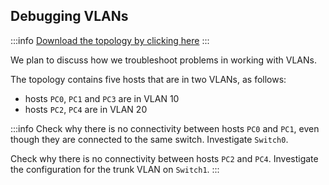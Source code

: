 ## Debugging VLANs

:::info
[Download the topology by clicking here](assets/vlan_debugging.pkt)
:::

We plan to discuss how we troubleshoot problems in working with VLANs.

The topology contains five hosts that are in two VLANs, as follows:

* hosts `PC0`, `PC1` and `PC3` are in VLAN 10
* hosts `PC2`, `PC4` are in VLAN 20


:::info
Check why there is no connectivity between hosts `PC0` and `PC1`, even though they are connected to the same switch. Investigate `Switch0`.

Check why there is no connectivity between hosts `PC2` and `PC4`. Investigate the configuration for the trunk VLAN on `Switch1`.
:::
